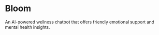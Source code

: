 # Bloom
An AI-powered wellness chatbot that offers friendly emotional support and mental health insights.
